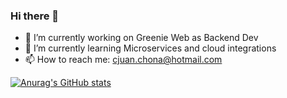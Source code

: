 ### Hi there 👋

- 🔭 I’m currently working on Greenie Web as Backend Dev
- 🌱 I’m currently learning Microservices and cloud integrations
- 📫 How to reach me: cjuan.chona@hotmail.com

<!--
**JuancitoCH/JuancitoCH** is a ✨ _special_ ✨ repository because its `README.md` (this file) appears on your GitHub profile.

Here are some ideas to get you started:

- 🔭 I’m currently working on Greenie Web as Backend Dev
- 🌱 I’m currently learning Microservices and cloud integrations
- 👯 I’m looking to collaborate on ...
- 🤔 I’m looking for help with ...
- 💬 Ask me about ...
- 📫 How to reach me: ...
- 😄 Pronouns: ...
- ⚡ Fun fact: ...
-->
[![Anurag's GitHub stats](https://github-readme-stats.vercel.app/api?username=JuancitoCH)](https://github.com/anuraghazra/github-readme-stats)
